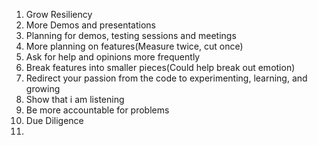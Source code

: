 
1. Grow Resiliency
2. More Demos and presentations
3. Planning for demos, testing sessions and meetings
4. More planning on features(Measure twice, cut once)
5. Ask for help and opinions more frequently
6. Break features into smaller pieces(Could help break out emotion)
7. Redirect your passion from the code to experimenting, learning, and growing
8. Show that i am listening
9. Be more accountable for problems
10. Due Diligence
11. 